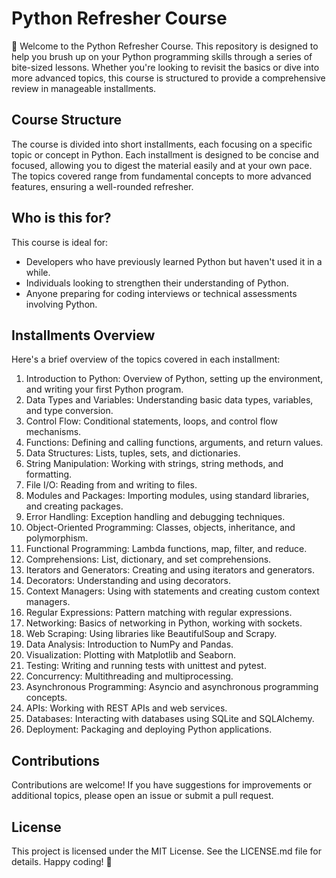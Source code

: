 # Python Refresher Course

👋 Welcome to the Python Refresher Course. This repository is designed to help you brush up on your Python programming skills through a series of bite-sized lessons. Whether you're looking to revisit the basics or dive into more advanced topics, this course is structured to provide a comprehensive review in manageable installments.

## Course Structure

The course is divided into short installments, each focusing on a specific topic or concept in Python. Each installment is designed to be concise and focused, allowing you to digest the material easily and at your own pace. The topics covered range from fundamental concepts to more advanced features, ensuring a well-rounded refresher.

## Who is this for?

This course is ideal for:
- Developers who have previously learned Python but haven't used it in a while.
- Individuals looking to strengthen their understanding of Python.
- Anyone preparing for coding interviews or technical assessments involving Python.

## Installments Overview

Here's a brief overview of the topics covered in each installment:
1. Introduction to Python: Overview of Python, setting up the environment, and writing your first Python program.
2. Data Types and Variables: Understanding basic data types, variables, and type conversion.
3. Control Flow: Conditional statements, loops, and control flow mechanisms.
4. Functions: Defining and calling functions, arguments, and return values.
5. Data Structures: Lists, tuples, sets, and dictionaries.
6. String Manipulation: Working with strings, string methods, and formatting.
7. File I/O: Reading from and writing to files.
8. Modules and Packages: Importing modules, using standard libraries, and creating packages.
9. Error Handling: Exception handling and debugging techniques.
10. Object-Oriented Programming: Classes, objects, inheritance, and polymorphism.
11. Functional Programming: Lambda functions, map, filter, and reduce.
12. Comprehensions: List, dictionary, and set comprehensions.
13. Iterators and Generators: Creating and using iterators and generators.
14. Decorators: Understanding and using decorators.
15. Context Managers: Using with statements and creating custom context managers.
16. Regular Expressions: Pattern matching with regular expressions.
17. Networking: Basics of networking in Python, working with sockets.
18. Web Scraping: Using libraries like BeautifulSoup and Scrapy.
19. Data Analysis: Introduction to NumPy and Pandas.
20. Visualization: Plotting with Matplotlib and Seaborn.
21. Testing: Writing and running tests with unittest and pytest.
22. Concurrency: Multithreading and multiprocessing.
23. Asynchronous Programming: Asyncio and asynchronous programming concepts.
24. APIs: Working with REST APIs and web services.
25. Databases: Interacting with databases using SQLite and SQLAlchemy.
26. Deployment: Packaging and deploying Python applications.

## Contributions

Contributions are welcome! If you have suggestions for improvements or additional topics, please open an issue or submit a pull request.

## License

This project is licensed under the MIT License. See the LICENSE.md file for details. Happy coding! 🚀
